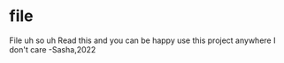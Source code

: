 # file
File
uh so uh
Read this and you can be happy
use this project anywhere 
I don't care
-Sasha,2022
